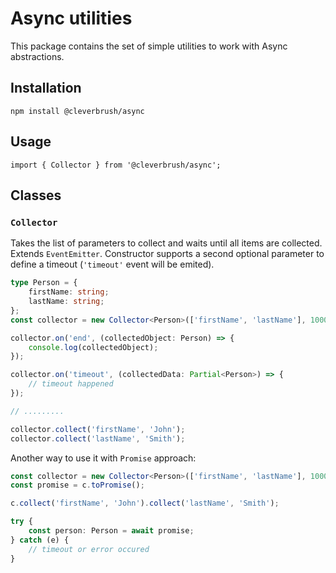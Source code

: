 # Async utilities

This package contains the set of simple utilities to work with Async abstractions.

## Installation

    npm install @cleverbrush/async

## Usage

    import { Collector } from '@cleverbrush/async';

## Classes

### `Collector`

Takes the list of parameters to collect and waits until all items are collected. Extends `EventEmitter`.
Constructor supports a second optional parameter to define a timeout (`'timeout'` event will be emited).

```typescript
type Person = {
    firstName: string;
    lastName: string;
};
const collector = new Collector<Person>(['firstName', 'lastName'], 10000);

collector.on('end', (collectedObject: Person) => {
    console.log(collectedObject);
});

collector.on('timeout', (collectedData: Partial<Person>) => {
    // timeout happened
});

// .........

collector.collect('firstName', 'John');
collector.collect('lastName', 'Smith');
```

Another way to use it with `Promise` approach:

```typescript
const collector = new Collector<Person>(['firstName', 'lastName'], 10000);
const promise = c.toPromise();

c.collect('firstName', 'John').collect('lastName', 'Smith');

try {
    const person: Person = await promise;
} catch (e) {
    // timeout or error occured
}
```
